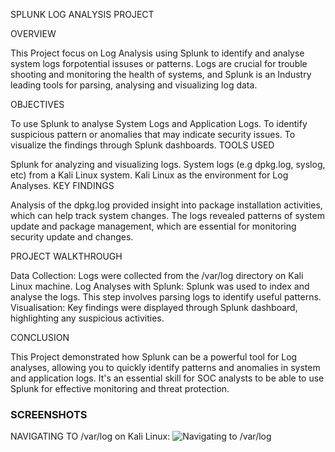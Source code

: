 SPLUNK  LOG ANALYSIS PROJECT

OVERVIEW

This Project focus on Log Analysis using Splunk to identify and analyse system logs forpotential issuses or patterns. Logs are crucial for trouble shooting and monitoring the health of systems, and Splunk is an Industry leading tools for parsing, analysing and visualizing log data.

OBJECTIVES

To use Splunk to analyse System Logs and Application Logs.
To identify suspicious pattern or anomalies that may indicate security issues.
To visualize the findings through Splunk dashboards.
TOOLS USED

Splunk for analyzing and visualizing logs.
System logs (e.g dpkg.log, syslog, etc) from a Kali Linux system.
Kali Linux as the environment for Log Analyses.
KEY FINDINGS

Analysis of the dpkg.log provided insight into package installation activities, which can help track system changes.
The logs revealed patterns of system update and package management, which are essential for monitoring security update and changes.

PROJECT WALKTHROUGH

Data Collection: Logs were collected from the /var/log directory on Kali Linux machine.
Log Analyses with Splunk: Splunk was used to index and analyse the logs. This step involves parsing logs to identify useful patterns.
Visualisation: Key findings were displayed through Splunk dashboard, highlighting any suspicious activities.

CONCLUSION

This Project demonstrated how Splunk can be a powerful tool for Log analyses, allowing you to quickly identify patterns and anomalies in system and application logs. It's an essential skill for SOC analysts to be able to use Splunk for effective monitoring and threat protection.

### SCREENSHOTS
NAVIGATING TO /var/log on Kali Linux:
![Navigating to /var/log](https://raw.githubusercontent.com/iphyboi/splunk-project/main/IMG_7855.JPG)
